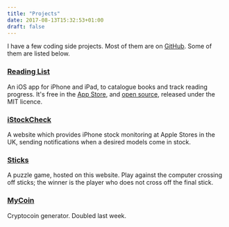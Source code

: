 ```yaml
---
title: "Projects"
date: 2017-08-13T15:32:53+01:00
draft: false
---
```


I have a few coding side projects. Most of them are on [GitHub](https://github.com/AndrewBennet). Some of them are listed below.

### [Reading List](https://www.readinglist.app)

An iOS app for iPhone and iPad, to catalogue books and track reading progress. It's free in the [App Store](https://itunes.apple.com/us/app/reading-list-a-book-tracking-log/id1217139955?mt=8), and [open source](https://github.com/AndrewBennet/readinglist), released under the MIT licence.

### [iStockCheck](https://www.istockcheck.co.uk)

A website which provides iPhone stock monitoring at Apple Stores in the UK, sending notifications when a desired models come in stock.

### [Sticks](../sticks)

A puzzle game, hosted on this website. Play against the computer crossing off sticks; the winner is the player who does not cross off the final stick.


### [MyCoin](../coins.html)

Cryptocoin generator. Doubled last week.

